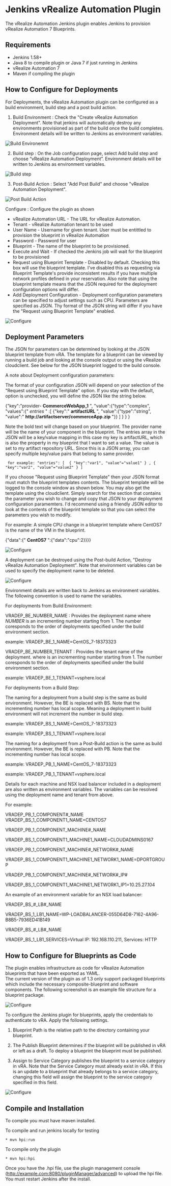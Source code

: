 # Jenkins vRealize Automation Plugin

The vRealize Automation Jenkins plugin enables Jenkins to provision vRealize Automation 7 Blueprints.  


## Requirements


* Jenkins 1.58+
* Java 8 to compile plugin or Java 7 if just running in Jenkins
* vRealize Automation 7 
* Maven if compiling the plugin
       
    
## How to Configure for Deployments

For Deployments, the vRealize Automation plugin can be configured as a build environment, build step and a post build action.

1) Build Environment : Check the "Create vRealize Automation Deployment".  Note that jenkins will automatically 
destroy any environments provisioned as part of the build once the build completes. Environment details will be 
written to Jenkins as environment variables. 

![Build Environemnt](/doc/vRAPlugin_BuildEnvironment.png)

2) Build step : On the Job configuration page, select Add build step and choose “vRealize Automation Deployment”. 
Environment details will be  written to Jenkins as environment variables. 

![Build step](/doc/vRA_Build.png)

3) Post-Build Action : Select "Add Post Build" and choose "vRealize Automation Deployment".

![Post Build Action](/doc/vRA_PostBuildmenu.png)


Configure :  Configure the plugin as shown

  * vRealize Automation URL -   The URL for vRealize Automation. 
  * Tenant - vRealize Automation tenant to be used
  * User Name - Username for given tenant. User must be entittled to provision the blueprint in vRealize Automation
  * Password - Password for  user
  * Blueprint - The name of the blueprint to be provisioned.
  * Execute and Wait - If checked the Jenkins job will wait for the blueprint to be provisioned
  * Request using Blueprint Template - Disabled by default.  Checking this box will use the blueprint template.  I've 
    disabled this as requesting via Blueprint Template's provide inconsistent results if you have multiple network profiles
    defined in your reservation.  Also note that using the blueprint template means that the JSON required for the deployment
    configuration options will differ.
  * Add Deployment Configuration - Deployment configuration parameters can be specified to adjust settings such as CPU.
   Parameters are specified as JSON.    Thy format of the JSON string will differ if you have the "Request using 
   Blueprint Template" enabled.
   
![Configure](/doc/vRA_BuildStep.png)    
   
## Deployment Parameters
   
   
   The JSON for parameters can be determined by looking at the JSON blueprint template from vRA.  The template for a 
   blueprint can be viewed by running a build job and looking at the console output or using the vRealize cloudclient. 
   See below for the JSON blueprint logged to the build console.
   
   A note about Deployment configuration parameters:
   
   The format of your configuration JSON will depend on your selection of the "Request using Blueprint Template" option.
   If you stay with the default, option is unchecked, you will define the JSON like the string below.  
   
   {"key":"provider- **CommerceWebApp_1** ",
    "value":{"type":"complex",
            "values":{" *entries* " :[
                        {"key":" **artifactURL** ", "value":{"type":"string", "value":" **http://artifactserver/commerceApp.zip** "}}
                        ]
                     }
            }
    }
       
   Note the bold text will change based on your blueprint.  The provider name will be the name of your component in the
   blueprint. The entries array in the JSON will be a key/value mapping in this case my key is artifactURL, which is 
   also the property in my blueprint that I want to set a value.  The value is set to my artifact repository URL.   Since this is
   a JSON array, you can specify multiple key/value pairs that belong to same provider.  
     
     for example: "entries": [  { "key":"var1", "value"="value1" } , { "key":"var2", "value"="value2" } ]
    
   
   If you choose "Request using Blueprint Template" then your JSON format must match the blueprint templates contents.
   The blueprint template will be logged to the console window as shown below.  You may also get the template using the
   cloudclient.  Simply search for the section that contains the parameter you wish to change and copy that JSON to your
   deployment configuration paramemters.  I'd recommend using a friendly JSON editor to look at the contents of the blueprint
   template so that you can select the parameters you wish to modify.
   
   For example:  A simple CPU change in a blueprint template where CentOS7 is the name of the VM in the blueprint.
   
   {"data":{" **CentOS7** ":{"data":"cpu":2}}}}
     
![Configure](/doc/console.png)    
     
A deployment can be destroyed using the Post-build Action, "Destroy vRealize Automation Deployment". Note that 
environment variables can be used to specify the deployment name to be deleted.
 
![Configure](/doc/vRA_PostDestroy.png)    

Environment details are written back to Jenkins as environment variables.  The following convention is used to name the
variables.

For deployments from Build Environment:

VRADEP_BE_NUMBER_NAME  :  Provides the deployment name  where *NUMBER* is an incrementing number starting from 1. The number coresponds
to the order of deployments specified under the build environment section.

example: VRADEP_BE_1_NAME=CentOS_7-18373323

VRADEP_BE_NUMBER_TENANT  :  Provides the tenant name of the deployment.  where <NUMBER> is an incrementing number starting from 1. The number coresponds
to the order of deployments specified under the build environment section.

example: VRADEP_BE_1_TENANT=vsphere.local

For deployments from a Build Step:

The naming for a deployment from a build step is the same as build environment.  However, the BE is replaced with BS. 
Note that the incrementing number has local scope. Meaning a deployment in build environment will not increment the number
in build step.

example: VRADEP_BS_1_NAME=CentOS_7-18373323

example: VRADEP_BS_1_TENANT=vsphere.local

The naming for a deployment from a Post-Build action is the same as build environment.  However, the BE is replaced with PB. 
Note that the incrementing number has local scope. 

example: VRADEP_PB_1_NAME=CentOS_7-18373323

example: VRADEP_PB_1_TENANT=vsphere.local

Details for each machine and NSX load balancer included in a deployment are also written as environment variables.  The 
variables can be resolved using the deployment name and tenant from above.

For example:

VRADEP_PB_1_COMPONENT#_NAME
VRADEP_BS_1_COMPONENT1_NAME=CENTOS7

VRADEP_PB_1_COMPONENT_MACHINE#_NAME 

VRADEP_BS_1_COMPONENT1_MACHINE1_NAME=CLOUDADMINS0167

VRADEP_PB_1_COMPONENT_MACHINE#_NETWORK#_NAME 

VRADEP_BS_1_COMPONENT1_MACHINE1_NETWORK1_NAME=DPORTGROUP

VRADEP_PB_1_COMPONENT_MACHINE#_NETWORK#_IP# 

VRADEP_BS_1_COMPONENT1_MACHINE1_NETWORK1_IP1=10.25.27.104


An example of an environment variable for an NSX load balancer:

VRADEP_BS_#_LB#_NAME

VRADEP_BS_1_LB1_NAME=WP-LOADBALANCER-055D64D8-7162-4A96-B8B5-7936ED41B149

VRADEP_BS_#_LB#_NAME

VRADEP_BS_1_LB1_SERVICES=Virtual IP: 192.168.110.211, Services: HTTP


## How to Configure for Blueprints as Code

The plugin enables infrastructure as code for vRealize Automation blueprints that have been exported as YAML.  
The current version of the plugin as of 1.3 only support packaged blueprints which include the necessary composite-blueprint
and software components.  The following screenshot is an example file structure for a blueprint package.  

![Configure](/doc/blueprintFileStructure.png)    

To configure the Jenkins plugin for blueprints, apply the credentials to authenticate to vRA. Apply the following settings.
  
  1.  Blueprint Path is the relative path to the directory containing your blueprint.
  
  2.  The Publish Blueprint determines if the blueprint will be published in vRA or left as a draft.  To deploy a blueprint
  the blueprint must be published.
  
  3.  Assign to Service Category publishes the blueprint to a service category in vRA.  Note that the Service Category must already
  exist in vRA.  If this is an update to a blueprint that already belongs to a service category, changing this field will assign the 
  blueprint to the service category specified in this field.
  
![Configure](/doc/BPConfig.png)    


## Compile and Installation

To compile you must have maven installed.

To compile and run jenkins locally for testing

    * mvn hpi:run

To compile only the plugin 

    * mvn hpi:hpi

Once you have the .hpi file, use the plugin management console (http://example.com:8080/pluginManager/advanced) to upload the hpi file. You must restart Jenkins after the install.